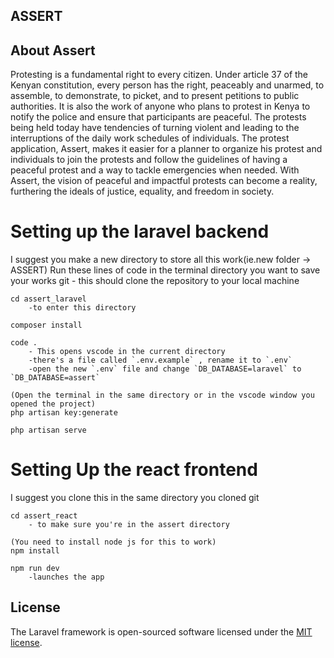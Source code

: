 ##  ASSERT

<p align="center">


## About Assert

Protesting is a fundamental right to every citizen. Under article 37 of the Kenyan constitution, every person has the right, peaceably and unarmed, to assemble, to demonstrate, to picket, and to present petitions to public authorities. It is also the work of anyone who plans to protest in Kenya to notify the police and ensure that participants are peaceful. The protests being held today have tendencies of turning violent and leading to the interruptions of the daily work schedules of individuals. The protest application, Assert, makes it easier for a planner to organize his protest and individuals to join the protests and follow the guidelines of having a peaceful protest and a way to tackle emergencies when needed. With Assert, the vision of peaceful and impactful protests can become a reality, furthering the ideals of justice, equality, and freedom in society.


Setting up the laravel backend
===============================

I suggest you make a new directory to store all this work(ie.new folder -> ASSERT)
Run these lines of code in the terminal directory you want to save your works
	git 
		- this should clone the repository to your local machine
		
	cd assert_laravel
		-to enter this directory
	
	composer install
	
	code .
		- This opens vscode in the current directory
		-there's a file called `.env.example` , rename it to `.env`
		-open the new `.env` file and change `DB_DATABASE=laravel` to `DB_DATABASE=assert`
	
	(Open the terminal in the same directory or in the vscode window you opened the project)
	php artisan key:generate
	
	php artisan serve
Setting Up the react frontend
==============================

I suggest you clone this in the same directory you cloned 
	git
	
	cd assert_react
		- to make sure you're in the assert directory
	
	(You need to install node js for this to work)
	npm install
	
	npm run dev
		-launches the app
	




## License

The Laravel framework is open-sourced software licensed under the [MIT license](https://opensource.org/licenses/MIT).
